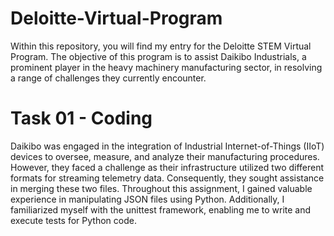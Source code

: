 # Deloitte-Virtual-Program
Within this repository, you will find my entry for the Deloitte STEM Virtual Program. The objective of this program is to assist Daikibo Industrials, a prominent player in the heavy machinery manufacturing sector, in resolving a range of challenges they currently encounter.
# Task 01 - Coding
Daikibo was engaged in the integration of Industrial Internet-of-Things (IIoT) devices to oversee, measure, and analyze their manufacturing procedures. However, they faced a challenge as their infrastructure utilized two different formats for streaming telemetry data. Consequently, they sought assistance in merging these two files. Throughout this assignment, I gained valuable experience in manipulating JSON files using Python. Additionally, I familiarized myself with the unittest framework, enabling me to write and execute tests for Python code.
